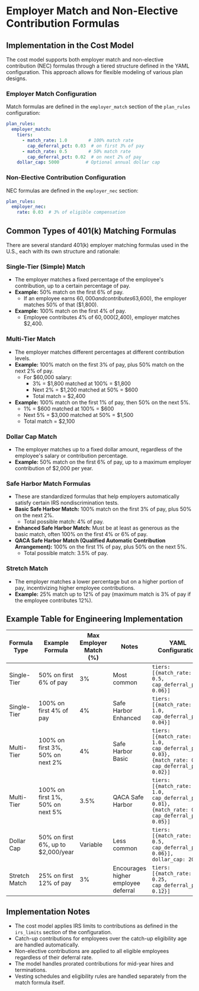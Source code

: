 # Employer Match and Non-Elective Contribution Formulas

## Implementation in the Cost Model

The cost model supports both employer match and non-elective contribution (NEC) formulas through a tiered structure defined in the YAML configuration. This approach allows for flexible modeling of various plan designs.

### Employer Match Configuration

Match formulas are defined in the `employer_match` section of the `plan_rules` configuration:

```yaml
plan_rules:
  employer_match:
    tiers:
      - match_rate: 1.0        # 100% match rate
        cap_deferral_pct: 0.03  # on first 3% of pay
      - match_rate: 0.5        # 50% match rate
        cap_deferral_pct: 0.02  # on next 2% of pay
    dollar_cap: 5000          # Optional annual dollar cap
```

### Non-Elective Contribution Configuration

NEC formulas are defined in the `employer_nec` section:

```yaml
plan_rules:
  employer_nec:
    rate: 0.03  # 3% of eligible compensation
```

## Common Types of 401(k) Matching Formulas

There are several standard 401(k) employer matching formulas used in the U.S., each with its own structure and rationale:

### Single-Tier (Simple) Match

- The employer matches a fixed percentage of the employee's contribution, up to a certain percentage of pay.
- **Example:** 50% match on the first 6% of pay.
  - If an employee earns $60,000 and contributes 6% ($3,600), the employer matches 50% of that ($1,800).
- **Example:** 100% match on the first 4% of pay.
  - Employee contributes 4% of $60,000 ($2,400), employer matches $2,400.

### Multi-Tier Match

- The employer matches different percentages at different contribution levels.
- **Example:** 100% match on the first 3% of pay, plus 50% match on the next 2% of pay.
  - For $60,000 salary:
    - 3% = $1,800 matched at 100% = $1,800
    - Next 2% = $1,200 matched at 50% = $600
    - Total match = $2,400
- **Example:** 100% match on the first 1% of pay, then 50% on the next 5%.
  - 1% = $600 matched at 100% = $600
  - Next 5% = $3,000 matched at 50% = $1,500
  - Total match = $2,100

### Dollar Cap Match

- The employer matches up to a fixed dollar amount, regardless of the employee's salary or contribution percentage.
- **Example:** 50% match on the first 6% of pay, up to a maximum employer contribution of $2,000 per year.

### Safe Harbor Match Formulas

- These are standardized formulas that help employers automatically satisfy certain IRS nondiscrimination tests.
- **Basic Safe Harbor Match:** 100% match on the first 3% of pay, plus 50% on the next 2%.
  - Total possible match: 4% of pay.
- **Enhanced Safe Harbor Match:** Must be at least as generous as the basic match, often 100% on the first 4% or 6% of pay.
- **QACA Safe Harbor Match (Qualified Automatic Contribution Arrangement):** 100% on the first 1% of pay, plus 50% on the next 5%.
  - Total possible match: 3.5% of pay.

### Stretch Match

- The employer matches a lower percentage but on a higher portion of pay, incentivizing higher employee contributions.
- **Example:** 25% match up to 12% of pay (maximum match is 3% of pay if the employee contributes 12%).

## Example Table for Engineering Implementation

| Formula Type        | Example Formula                                             | Max Employer Match (%) | Notes                                | YAML Configuration |
|---------------------|------------------------------------------------------------|-----------------------|--------------------------------------|--------------------|
| Single-Tier         | 50% on first 6% of pay                                     | 3%                    | Most common                          | `tiers: [{match_rate: 0.5, cap_deferral_pct: 0.06}]` |
| Single-Tier         | 100% on first 4% of pay                                    | 4%                    | Safe Harbor Enhanced                 | `tiers: [{match_rate: 1.0, cap_deferral_pct: 0.04}]` |
| Multi-Tier          | 100% on first 3%, 50% on next 2%                           | 4%                    | Safe Harbor Basic                    | `tiers: [{match_rate: 1.0, cap_deferral_pct: 0.03}, {match_rate: 0.5, cap_deferral_pct: 0.02}]` |
| Multi-Tier          | 100% on first 1%, 50% on next 5%                           | 3.5%                  | QACA Safe Harbor                     | `tiers: [{match_rate: 1.0, cap_deferral_pct: 0.01}, {match_rate: 0.5, cap_deferral_pct: 0.05}]` |
| Dollar Cap          | 50% on first 6%, up to $2,000/year                         | Variable              | Less common                          | `tiers: [{match_rate: 0.5, cap_deferral_pct: 0.06}], dollar_cap: 2000` |
| Stretch Match       | 25% on first 12% of pay                                    | 3%                    | Encourages higher employee deferral  | `tiers: [{match_rate: 0.25, cap_deferral_pct: 0.12}]` |

## Implementation Notes

- The cost model applies IRS limits to contributions as defined in the `irs_limits` section of the configuration.
- Catch-up contributions for employees over the catch-up eligibility age are handled automatically.
- Non-elective contributions are applied to all eligible employees regardless of their deferral rate.
- The model handles prorated contributions for mid-year hires and terminations.
- Vesting schedules and eligibility rules are handled separately from the match formula itself.
